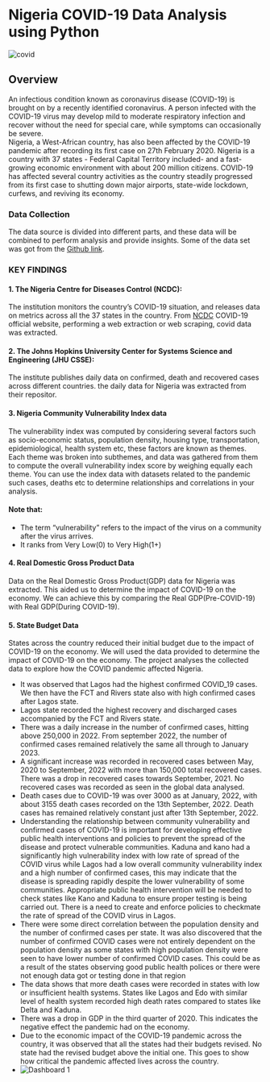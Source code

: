 # Nigeria COVID-19 Data Analysis using Python
![covid](https://github.com/user-attachments/assets/a40871c4-7f33-4f08-bde7-6bfaf9c6ae5b)
## Overview
An infectious condition known as coronavirus disease (COVID-19) is brought on by a recently identified coronavirus. A person infected with the COVID-19 virus may develop mild to moderate respiratory infection and recover without the need for special care, while symptoms can occasionally be severe.  
Nigeria, a West-African country, has also been affected by the COVID-19 pandemic after recording its first case on 27th February 2020. Nigeria is a country with 37 states - Federal Capital Territory included- and a fast-growing economic environment with about 200 million citizens. COVID-19 has affected several country activities as the country steadily progressed from its first case to shutting down major airports, state-wide lockdown, curfews, and reviving its economy.
### **Data Collection**
The data source is divided into different parts, and these data will be combined to perform analysis and provide insights. Some of the data set was got from the [Github link](https://github.com/Ustacky-dev/Nigeria-COVID-19-Data-Analysis-Using-Python).

### KEY FINDINGS
#### **1. The Nigeria Centre for Diseases Control (NCDC)**: 
The institution monitors the country’s COVID-19 situation, and releases data on metrics across all the 37 states in the country. From [NCDC](https://covid19.ncdc.gov.ng/) COVID-19 official website, performing a web extraction or web scraping, covid data was extracted.

#### **2. The Johns Hopkins University Center for Systems Science and Engineering (JHU CSSE)**: 
The institute publishes daily data on confirmed, death and recovered cases across different countries. the daily data for Nigeria was extracted from their repositor.

#### **3. Nigeria Community Vulnerability Index data**
The vulnerability index was computed by considering several factors such as socio-economic status, population density, housing type, transportation, epidemiological, health system etc, these factors are known as themes. Each theme was broken into subthemes, and data was gathered from them to compute the overall vulnerability index score by weighing equally each theme. You can use the index data with datasets related to the pandemic such cases, deaths etc to determine relationships and correlations in your analysis.
#### **Note that:**
- The term “vulnerability” refers to the impact of the virus on a community after the virus arrives.
- It ranks from Very Low(0) to Very High(1+)


#### **4. Real Domestic Gross Product Data**
Data on the Real Domestic Gross Product(GDP) data for Nigeria was extracted. This aided us to determine the impact of COVID-19 on the economy. We can achieve this by comparing the Real GDP(Pre-COVID-19) with Real GDP(During COVID-19).

#### **5. State Budget Data**
States across the country reduced their initial budget due to the impact of COVID-19 on the economy. We will used the data provided to determine the impact of COVID-19 on the economy.
The project analyses the collected data to explore how the COVID pandemic affected Nigeria. 
- It was observed that Lagos had the highest confirmed COVID_19 cases. We then have the FCT and Rivers state also with high confirmed cases after Lagos state.
- Lagos state recorded the highest recovery and discharged cases accompanied by the FCT and Rivers state.
- There was a daily increase in the number of confirmed cases, hitting above 250,000 in 2022. From september 2022, the number of confirmed cases remained relatively the same all through to January 2023.
- A significant increase was recorded in recovered cases between May, 2020 to September, 2022 with more than 150,000 total recovered cases. There was a drop in recovered cases towards September, 2021. No recovered cases was recorded as seen in the global data analysed.
- Death cases due to COVID-19 was over 3000 as at January, 2022, with about 3155 death cases recorded on the 13th September, 2022. Death cases has remained relatively constant just after 13th September, 2022.
- Understanding the relationship between community vulnerability and confirmed cases of COVID-19 is important for developing effective public health interventions and policies to prevent the spread of the disease and protect vulnerable communities. Kaduna and kano had a significantly high vulnerability index with low rate of spread of the COVID virus while Lagos had a low overall community vulnerability index and a high number of confirmed cases, this may indicate that the disease is spreading rapidly despite the lower vulnerability of some communities. Appropriate public health intervention will be needed to check states like Kano and Kaduna to ensure proper testing is being carried out. There is a need to create and enforce policies to checkmate the rate of spread of the COVID virus in Lagos.
-  There were some direct correlation between the population density and the number of confirmed cases per state. It was also discovered that the number of confirmed COVID cases were not entirely dependent on the population density as some states with high population density were seen to have lower number of confirmed COVID cases. This could be as a result of the states observing good public health polices or there were not enough data got or testing done in that region
- The data shows that more death cases were recorded in states with low or insufficient health systems. States like Lagos and Edo with similar level of health system recorded high death rates compared to states like Delta and Kaduna.
- There was a drop in GDP in the third quarter of 2020. This indicates the negative effect the pandemic had on the economy.
- Due to the economic impact of the COVID-19 pandemic across the country, it was observed that all the states had their budgets revised. No state had the revised budget above the initial one. This goes to show how critical the pandemic affected lives across the country.
-  ![Dashboard 1](https://github.com/user-attachments/assets/23776529-8fed-48c6-a1a0-9309376727ec)
